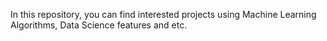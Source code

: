 In this repository, you can find interested projects using Machine Learning Algorithms, Data Science features and etc.
